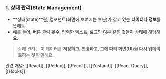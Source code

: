 

### 1. **상태 관리(State Management)**

- **상태(state)**란, 컴포넌트(화면에 보여지는 부분)가 갖고 있는 **데이터나 정보**를 뜻해요.
- 예를 들어, 버튼 클릭 횟수, 입력한 텍스트, 로그인 여부 같은 것들이 상태에 해당해요.

> 상태 관리는 이 데이터를 **저장하고, 변경하고, 그에 따라 화면(UI)을 다시 업데이트하는 것**을 말해요.

관련 개념: [[React]], [[Redux]], [[Recoil]], [[Zustand]], [[React Query]], [[Hooks]]
